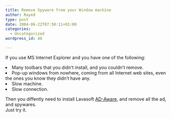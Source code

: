 ```yaml
---
title: Remove Spyware from your Window machine
author: Rayed
type: post
date: 2004-06-22T07:50:11+03:00
categories:
  - Uncategorized
wordpress_id: 48

---
```

<div style="clear:both;"></div>
<p>If you use MS Internet Explorer and you have one of the following:</p>
<li>Many toolbars that you didn&#8217;t install, and you couldn&#8217;t remove.
<li>Pop-up windows from nowhere, coming from all Internet web sites, even the ones you know they didn&#8217;t have any.
<li>Slow machine.
<li>Slow connection.
<p>Then you diffently need to install Lavasoft <a href="http://www.lavasoftusa.com/software/adaware/">AD-Aware</a>, and remove all the ad, and spywares.<br />Just try it.</p>
<div style="clear:both; padding-bottom: 0.25em;"></div>
